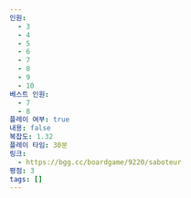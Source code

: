 ```yaml
---
인원:
  - 3
  - 4
  - 5
  - 6
  - 7
  - 8
  - 9
  - 10
베스트 인원:
  - 7
  - 8
플레이 여부: true
내용: false
복잡도: 1.32
플레이 타임: 30분
링크:
  - https://bgg.cc/boardgame/9220/saboteur
평점: 3
tags: []
---
```


